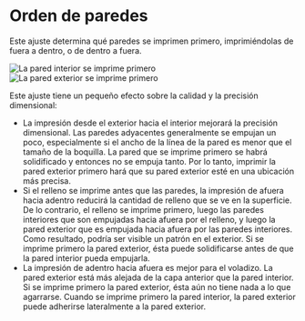 Orden de paredes
====
Este ajuste determina qué paredes se imprimen primero, imprimiéndolas de fuera a dentro, o de dentro a fuera.

<!--screenshot {
"image_path": "outer_inset_first_disabled.gif",
"models": [{"script": "calendar_holder.scad"}],
"camera_position": [0, 0, 120],
"settings": {
    "skin_outline_count": 0,
    "inset_direction": "inside_out"
},
"layer": 2,
"line": [0, 6, 12, 18, 25, 35, 41, 47, 54, 57, 61, 64, 65, 68, 72, 74, 77, 79, 80, 82, 86, 96, 102, 108, 114, 125, 131, 137, 144],
"delay": 125,
"colours": 32
}-->
<!--screenshot {
"image_path": "outer_inset_first_enabled.gif",
"models": [{"script": "calendar_holder.scad"}],
"camera_position": [0, 0, 120],
"settings": {
    "skin_outline_count": 0,
    "inset_direction": "outside_in"
},
"layer": 2,
"line": [0, 6, 12, 18, 25, 35, 41, 47, 54, 58, 61, 63, 64, 66, 70, 72, 76, 79, 80, 83, 88, 97, 103, 109, 116, 125, 131, 137, 144],
"delay": 125,
"colours": 32
}-->
![La pared interior se imprime primero](../images/outer_inset_first_disabled.gif)
![La pared exterior se imprime primero](../images/outer_inset_first_enabled.gif)

Este ajuste tiene un pequeño efecto sobre la calidad y la precisión dimensional:
* La impresión desde el exterior hacia el interior mejorará la precisión dimensional. Las paredes adyacentes generalmente se empujan un poco, especialmente si el ancho de la línea de la pared es menor que el tamaño de la boquilla. La pared que se imprime primero se habrá solidificado y entonces no se empuja tanto. Por lo tanto, imprimir la pared exterior primero hará que su pared exterior esté en una ubicación más precisa.
* Si el relleno se imprime antes que las paredes, la impresión de afuera hacia adentro reducirá la cantidad de relleno que se ve en la superficie. De lo contrario, el relleno se imprime primero, luego las paredes interiores que son empujadas hacia afuera por el relleno, y luego la pared exterior que es empujada hacia afuera por las paredes interiores. Como resultado, podría ser visible un patrón en el exterior. Si se imprime primero la pared exterior, ésta puede solidificarse antes de que la pared interior pueda empujarla.
* La impresión de adentro hacia afuera es mejor para el voladizo. La pared exterior está más alejada de la capa anterior que la pared interior. Si se imprime primero la pared exterior, ésta aún no tiene nada a lo que agarrarse. Cuando se imprime primero la pared interior, la pared exterior puede adherirse lateralmente a la pared exterior.